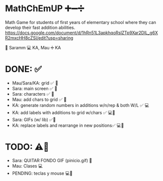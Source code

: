 # MathChEmUP ➕➖➗
Math Game for students of first years of elementary school where they can develop their fast addition abilities.
https://docs.google.com/document/d/1hRn51L3apkhqoRslZTp9Xar2DlL_g6XR2mxcHH8cZSI/edit?usp=sharing

👾 Saramm
💻 KA, Mau
➗ KA

# DONE: ✅
- Mau/Sara/KA: grid ✅ 👾
- Sara: main screen ✅ 👾
- Sara: characters ✅ 👾
- Mau: add chars to grid ✅ 👾
- KA: generate random numbers in additions w/n/rep & both W/L ✅ 💻
- KA: add labels with additions to grid w/chars ✅ 💻👾
- Sara: GIFs (w/ lib) ✅👾
- KA: replace labels and rearrange in new positions✅ 💻👾

# TODO: ⚠️🚨
- Sara: QUITAR FONDO GIF (pinicio.gif) 👾
- Mau: Clases 💻
- PENDING: teclas y mouse 💻👾
